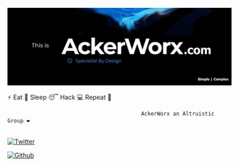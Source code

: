 [![ACKERWORX](https://raw.githubusercontent.com/ackerworx/ackerworx/main/logo.png)](https://www.ackerworx.com)


 ⚡ Eat 🍔 Sleep 😴 Hack 💻 Repeat 🔁

                                              AckerWorx an Altruistic Group ❤️


</samp><br>
[![Twitter](https://img.shields.io/badge/-Twitter-00acee?style=flat&logo=Twitter&logoColor=white)](https://twitter.com/ackerworx)

[![Github](https://img.shields.io/badge/-Github-000000?style=flat&logo=Github&logoColor=white)](https://github.com/ackerworx)


